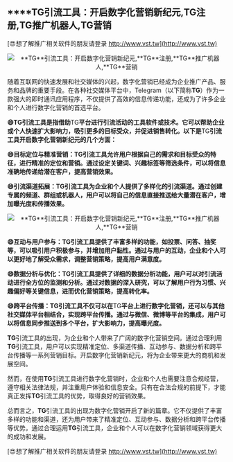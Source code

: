 ## ****TG**引流工具：开启数字化营销新纪元,**TG**注册,**TG**推广机器人,**TG**营销**

[😍想了解推广相关软件的朋友请登录 http://www.vst.tw](http://www.vst.tw)

 <center><img src="https://vst.tw/MP4/tuiguang/png/7.png" alt="**TG**引流工具：开启数字化营销新纪元,**TG**注册,**TG**推广机器人,**TG**营销"></center>

随着互联网的快速发展和社交媒体的兴起，数字化营销已经成为企业推广产品、服务和品牌的重要手段。在各种社交媒体平台中，Telegram（以下简称**TG**）作为一款强大的即时通讯应用程序，不仅提供了高效的信息传递功能，还成为了许多企业和个人进行数字化营销的首选平台。

**😄**TG**引流工具是指借助**TG**平台进行引流活动的工具软件或技术。它可以帮助企业或个人快速扩大影响力，吸引更多的目标受众，并促进销售转化。以下是**TG**引流工具开启数字化营销新纪元的几个方面：**

**😄目标定位与精准营销：**TG**引流工具允许用户根据自己的需求和目标受众的特征，进行精准的定位和营销。通过设定关键词、兴趣标签等筛选条件，可以将信息准确地传递给潜在客户，提高营销效果。**

**😄引流渠道拓展：**TG**引流工具为企业和个人提供了多样化的引流渠道。通过创建专属的频道、群组或机器人，用户可以将自己的信息直接推送给大量潜在客户，增加曝光度和传播效果。**

 <center><img src="https://vst.tw/MP4/tuiguang/png/4.png" alt="**TG**引流工具：开启数字化营销新纪元,**TG**注册,**TG**推广机器人,**TG**营销"></center>

**😄互动与用户参与：**TG**引流工具提供了丰富多样的功能，如投票、问答、抽奖等，可以吸引用户积极参与，并增加用户黏性。通过与用户的互动，企业和个人可以更好地了解受众需求，调整营销策略，提高用户满意度。**

**😄数据分析与优化：**TG**引流工具提供了详细的数据分析功能，用户可以对引流活动进行全方位的监测和分析。通过对数据的深入研究，可以了解用户行为习惯、兴趣偏好等关键信息，进而优化营销策略，提高转化率。**

**😄跨平台传播：**TG**引流工具不仅可以在**TG**平台上进行数字化营销，还可以与其他社交媒体平台相结合，实现跨平台传播。通过与微信、微博等平台的集成，用户可以将信息同步推送到多个平台，扩大影响力，提高曝光度。**

**TG**引流工具的出现，为企业和个人带来了广阔的数字化营销空间。通过合理利用**TG**引流工具，用户可以实现精准定位、多渠道传播、互动参与、数据分析和跨平台传播等一系列营销目标。开启数字化营销新纪元，将为企业带来更大的商机和发展空间。

然而，在使用**TG**引流工具进行数字化营销时，企业和个人也需要注意合规经营，遵守相关法律法规，并注重用户体验和信息安全。只有在合法合规的前提下，才能真正发挥**TG**引流工具的优势，取得良好的营销效果。

总而言之，**TG**引流工具的出现为数字化营销开启了新的篇章。它不仅提供了丰富多样的功能和渠道，还为用户带来了精准定位、互动参与、数据分析和跨平台传播等优势。通过合理运用**TG**引流工具，企业和个人可以在数字化营销领域获得更大的成功和发展。

[😍想了解推广相关软件的朋友请登录 http://www.vst.tw](http://www.vst.tw)




